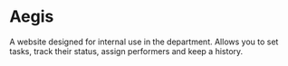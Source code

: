 # Aegis
A website designed for internal use in the department. Allows you to set tasks, track their status, assign performers and keep a history.
